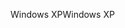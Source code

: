 <span data-ttu-id="6c637-101">Windows XP</span><span class="sxs-lookup"><span data-stu-id="6c637-101">Windows XP</span></span>